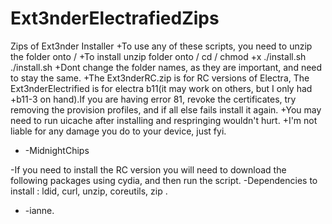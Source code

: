 # Ext3nderElectrafiedZips
 Zips of Ext3nder Installer
+To use any of these scripts, you need to unzip the folder onto /
+To install unzip folder onto / cd /<folder> chmod +x ./install.sh ./install.sh
+Dont change the folder names, as they are important, and need to stay the same.
+The Ext3nderRC.zip is for RC versions of Electra, The Ext3nderElectrified is for electra b11(it may work on others, but I only had 
+b11-3 on hand).If you are having error 81, revoke the certificates, try removing the provision profiles, and if all else fails install it again. 
+You may need to run uicache after installing and respringing wouldn't hurt.
+I'm not liable for any damage you do to your device, just fyi.
+  -MidnightChips

-If you need to install the RC version you will need to download the following packages using cydia, and then run the script. 
-Dependencies to install :  ldid, curl, unzip, coreutils, zip .
-  -ianne.
